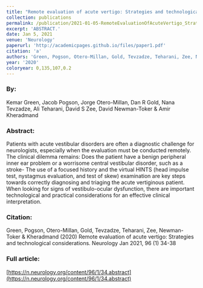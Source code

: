 ```yaml
---
title: "Remote evaluation of acute vertigo: Strategies and technological considerations"
collection: publications
permalink: /publication/2021-01-05-RemoteEvaluationOfAcuteVertigo_StrategiesAndTechnologicalConsid
excerpt: 'ABSTRACT.'
date: Jan 5, 2021
venue: 'Neurology'
paperurl: 'http://academicpages.github.io/files/paper1.pdf'
citation: 'a'
authors: 'Green, Pogson, Otero-Millan, Gold, Tevzadze, Teharani, Zee, Newman-Toker & Kheradmand'
year: '2020'
coloryear: 0,135,107,0.2
---
```


### By: 
Kemar Green, Jacob Pogson, Jorge Otero-Millan, Dan R Gold, Nana Tevzadze, Ali Teharani, David S Zee, David Newman-Toker & Amir Kheradmand

### Abstract: 
Patients with acute vestibular disorders are often a diagnostic challenge for neurologists, especially when the evaluation must be conducted remotely. The clinical dilemma remains: Does the patient have a benign peripheral inner ear problem or a worrisome central vestibular disorder, such as a stroke- The use of a focused history and the virtual HINTS (head impulse test, nystagmus evaluation, and test of skew) examination are key steps towards correctly diagnosing and triaging the acute vertiginous patient. When looking for signs of vestibulo-ocular dysfunction, there are important technological and practical considerations for an effective clinical interpretation.

### Citation: 
Green, Pogson, Otero-Millan, Gold, Tevzadze, Teharani, Zee, Newman-Toker & Kheradmand (2020) Remote evaluation of acute vertigo: Strategies and technological considerations. Neurology Jan 2021, 96 (1) 34-38

### Full article: 
[https://n.neurology.org/content/96/1/34.abstract](https://n.neurology.org/content/96/1/34.abstract)
